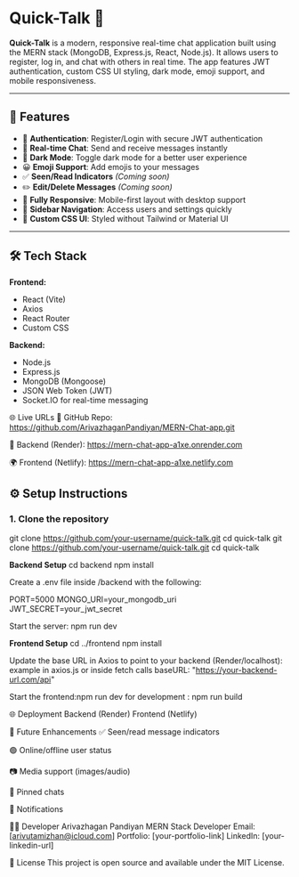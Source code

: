 # Quick-Talk 💬

**Quick-Talk** is a modern, responsive real-time chat application built using the MERN stack (MongoDB, Express.js, React, Node.js). It allows users to register, log in, and chat with others in real time. The app features JWT authentication, custom CSS UI styling, dark mode, emoji support, and mobile responsiveness.

---

## 🚀 Features

- 🔐 **Authentication**: Register/Login with secure JWT authentication
- 💬 **Real-time Chat**: Send and receive messages instantly
- 🌙 **Dark Mode**: Toggle dark mode for a better user experience
- 😀 **Emoji Support**: Add emojis to your messages
- ✅ **Seen/Read Indicators** *(Coming soon)*
- ✏️ **Edit/Delete Messages** *(Coming soon)*
- 📱 **Fully Responsive**: Mobile-first layout with desktop support
- 🧭 **Sidebar Navigation**: Access users and settings quickly
- 🎨 **Custom CSS UI**: Styled without Tailwind or Material UI

---

## 🛠 Tech Stack

**Frontend:**
- React (Vite)
- Axios
- React Router
- Custom CSS

**Backend:**
- Node.js
- Express.js
- MongoDB (Mongoose)
- JSON Web Token (JWT)
- Socket.IO for real-time messaging

🌐 Live URLs
🔗 GitHub Repo: https://github.com/ArivazhaganPandiyan/MERN-Chat-app.git

🚀 Backend (Render): https://mern-chat-app-a1xe.onrender.com

🌍 Frontend (Netlify): https://mern-chat-app-a1xe.netlify.com

## ⚙️ Setup Instructions

### 1. Clone the repository

git clone https://github.com/your-username/quick-talk.git
cd quick-talk
git clone https://github.com/your-username/quick-talk.git
cd quick-talk

**Backend Setup**
cd backend
npm install

Create a .env file inside /backend with the following:

PORT=5000
MONGO_URI=your_mongodb_uri
JWT_SECRET=your_jwt_secret

Start the server: npm run dev

**Frontend Setup**
cd ../frontend
npm install

Update the base URL in Axios to point to your backend (Render/localhost):
 example in axios.js or inside fetch calls baseURL: "https://your-backend-url.com/api"

Start the frontend:npm run dev
for development : npm run build

🌐 Deployment
Backend (Render)
Frontend (Netlify)


🧪 Future Enhancements
✅ Seen/read message indicators

🟢 Online/offline user status

📷 Media support (images/audio)

📌 Pinned chats

🔕 Notifications

👨‍💻 Developer
Arivazhagan Pandiyan
MERN Stack Developer
Email: [arivutamizhan@icloud.com]
Portfolio: [your-portfolio-link]
LinkedIn: [your-linkedin-url]

📜 License
This project is open source and available under the MIT License.
